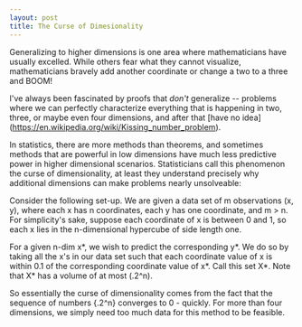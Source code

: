 ```yaml
---
layout: post
title: The Curse of Dimesionality
---
```


Generalizing to higher dimensions is one area where mathematicians have usually excelled.  While others fear what they cannot visualize, 
mathematicians bravely add another coordinate or change a two to a three and BOOM! 

I've always been fascinated by proofs that *don't* generalize -- problems where we can perfectly characterize everything that is 
happening in two, three, or maybe even four dimensions, and after that [have no idea] (https://en.wikipedia.org/wiki/Kissing_number_problem).

In statistics, there are more methods than theorems, and sometimes methods that are powerful in low dimensions have much less predictive power in higher dimensional scenarios.  Statisticians call this phenomenon the curse of dimensionality, at least they understand precisely why additional dimensions can make problems nearly unsolveable:  

Consider the following set-up. We are given a data set of m observations (x, y), where each x has n coordinates, each y has one coordinate, and m > n.  For simplicity's sake, suppose each coordinate of x is between 0 and 1, so each x lies in the n-dimensional hypercube of side length one. 

For a given n-dim x*, we wish to predict the corresponding y*.  We do so by taking all the x's in our data set such that each coordinate value of x is within 0.1 of the corresponding coordinate value of x*.  Call this set X*.  Note that X* has a volume of at most (.2^n).  

So essentially the curse of dimensionality comes from the fact that the sequence of numbers {.2^n} converges to 0 - quickly. For more than four dimensions, we simply need too much data for this method to be feasible.  
